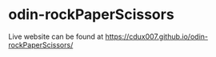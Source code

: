 # odin-rockPaperScissors

Live website can be found at
https://cdux007.github.io/odin-rockPaperScissors/